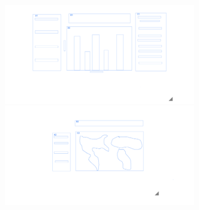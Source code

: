 ![alt text](https://github.com/davidleshinski/Interactive-Data-Vis-Fall2020/blob/master/project1/download.png?raw=true)
![alt text](https://github.com/davidleshinski/Interactive-Data-Vis-Fall2020/blob/master/project1/download%20(1).png?raw=true)
